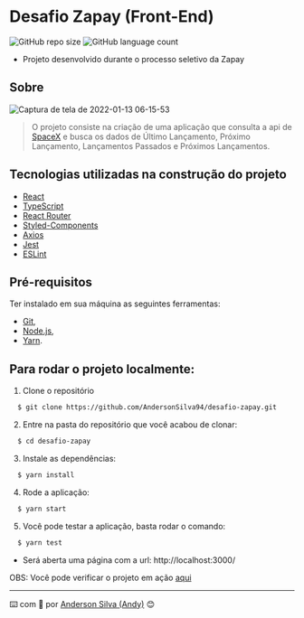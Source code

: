 # Desafio Zapay (Front-End)

![GitHub repo size](https://img.shields.io/github/repo-size/AndersonSilva94/desafio-zapay?style=for-the-badge)
![GitHub language count](https://img.shields.io/github/languages/count/AndersonSilva94/desafio-zapay?style=for-the-badge)

- Projeto desenvolvido durante o processo seletivo da Zapay

## Sobre

![Captura de tela de 2022-01-13 06-15-53](https://user-images.githubusercontent.com/52717632/149311647-6d97fe8a-a308-4946-bc33-0469976a2e11.jpg)

> O projeto consiste na criação de uma aplicação que consulta a api de [SpaceX](https://github.com/r-spacex/SpaceX-API/tree/master/docs) e busca os dados de Último Lançamento, Próximo Lançamento, Lançamentos Passados e Próximos Lançamentos.

## Tecnologias utilizadas na construção do projeto
- [React](https://pt-br.reactjs.org/)
- [TypeScript](https://www.typescriptlang.org/)
- [React Router](https://v5.reactrouter.com/web/guides/quick-start)
- [Styled-Components](https://styled-components.com/)
- [Axios](https://axios-http.com/docs/example)
- [Jest](https://jestjs.io/pt-BR/)
- [ESLint](https://eslint.org/)

## Pré-requisitos
Ter instalado em sua máquina as seguintes ferramentas:

* [Git](https://git-scm.com), 
* [Node.js](https://nodejs.org/en/),
* [Yarn](https://yarnpkg.com/).

## Para rodar o projeto localmente:
1. Clone o repositório
  ```bash
    $ git clone https://github.com/AndersonSilva94/desafio-zapay.git
  ```
2. Entre na pasta do repositório que você acabou de clonar:
  ```bash
    $ cd desafio-zapay
  ```

3. Instale as dependências:
  ```bash
    $ yarn install
  ```

4. Rode a aplicação:
  ```bash
    $ yarn start
  ```

5. Você pode testar a aplicação, basta rodar o comando:
  ```bash
    $ yarn test
  ```

* Será aberta uma página com a url: http://localhost:3000/

OBS: Você pode verificar o projeto em ação [aqui](https://desafio-zapay.netlify.app/)

---
:keyboard: com :purple_heart: por [Anderson Silva (Andy)](https://www.linkedin.com/in/andssilva/) 😊